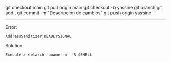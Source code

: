 git checkout main
git pull origin main
git checkout -b yassine
git branch
git add .
git commit -m "Descripción de cambios"
git push origin yassine

---------------------------------------------------------

Error: 

	AddressSanitizer:DEADLYSIGNAL

Solution: 

	Execute-> setarch `uname -m` -R $SHELL
